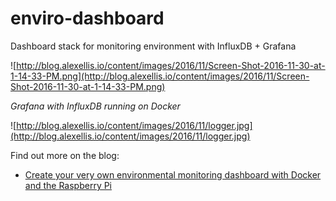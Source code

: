 # enviro-dashboard
Dashboard stack for monitoring environment with InfluxDB + Grafana 

![http://blog.alexellis.io/content/images/2016/11/Screen-Shot-2016-11-30-at-1-14-33-PM.png](http://blog.alexellis.io/content/images/2016/11/Screen-Shot-2016-11-30-at-1-14-33-PM.png)

*Grafana with InfluxDB running on Docker*

![http://blog.alexellis.io/content/images/2016/11/logger.jpg](http://blog.alexellis.io/content/images/2016/11/logger.jpg)

Find out more on the blog:

* [Create your very own environmental monitoring dashboard with Docker and the Raspberry Pi](http://blog.alexellis.io/environmental-monitoring-dashboard/)



